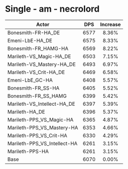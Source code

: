 # Single - am - necrolord
| Actor | DPS | Increase |
|---|:---:|:---:|
|Bonesmith-FR-HA_DE|6577|8.36%|
|Emeni-LbE-HA_DE|6575|8.33%|
|Bonesmith-FR_HAMG-HA|6569|8.22%|
|Marileth-VS_Magic-HA_DE|6503|7.15%|
|Marileth-VS_Mastery-HA_DE|6493|6.97%|
|Marileth-VS_Crit-HA_DE|6469|6.58%|
|Emeni-LbE_GC-HA|6408|5.57%|
|Bonesmith-FR_SS-HA|6405|5.52%|
|Bonesmith-FR_SS_HAMG|6399|5.42%|
|Marileth-VS_Intellect-HA_DE|6397|5.39%|
|Marileth-HA_DE|6396|5.37%|
|Marileth-PPS_VS_Magic-HA|6365|4.87%|
|Marileth-PPS_VS_Mastery-HA|6353|4.66%|
|Marileth-PPS_VS_Crit-HA|6330|4.29%|
|Marileth-PPS_VS_Intellect-HA|6261|3.15%|
|Marileth-PPS-HA|6261|3.15%|
|Base|6070|0.00%|
